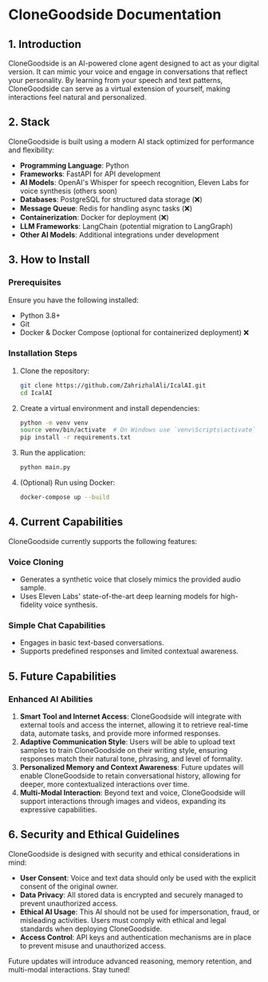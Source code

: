 # CloneGoodside Documentation

## 1. Introduction
CloneGoodside is an AI-powered clone agent designed to act as your digital version. It can mimic your voice and engage in conversations that reflect your personality. By learning from your speech and text patterns, CloneGoodside can serve as a virtual extension of yourself, making interactions feel natural and personalized.

## 2. Stack
CloneGoodside is built using a modern AI stack optimized for performance and flexibility:

- **Programming Language**: Python
- **Frameworks**: FastAPI for API development
- **AI Models**: OpenAI's Whisper for speech recognition, Eleven Labs for voice synthesis (others soon)
- **Databases**: PostgreSQL for structured data storage (❌)
- **Message Queue**: Redis for handling async tasks (❌)
- **Containerization**: Docker for deployment (❌)
- **LLM Frameworks**: LangChain (potential migration to LangGraph)
- **Other AI Models**: Additional integrations under development

## 3. How to Install

### Prerequisites
Ensure you have the following installed:
- Python 3.8+
- Git
- Docker & Docker Compose (optional for containerized deployment) ❌

### Installation Steps
1. Clone the repository:
   ```bash
   git clone https://github.com/ZahrizhalAli/IcalAI.git
   cd IcalAI
   ```
2. Create a virtual environment and install dependencies:
   ```bash
   python -m venv venv
   source venv/bin/activate  # On Windows use `venv\Scripts\activate`
   pip install -r requirements.txt
   ```
3. Run the application:
   ```bash
   python main.py
   ```
4. (Optional) Run using Docker:
   ```bash
   docker-compose up --build
   ```

## 4. Current Capabilities
CloneGoodside currently supports the following features:

### Voice Cloning
- Generates a synthetic voice that closely mimics the provided audio sample.
- Uses Eleven Labs' state-of-the-art deep learning models for high-fidelity voice synthesis.

### Simple Chat Capabilities
- Engages in basic text-based conversations.
- Supports predefined responses and limited contextual awareness.

## 5. Future Capabilities
### Enhanced AI Abilities
1. **Smart Tool and Internet Access**: CloneGoodside will integrate with external tools and access the internet, allowing it to retrieve real-time data, automate tasks, and provide more informed responses.
2. **Adaptive Communication Style**: Users will be able to upload text samples to train CloneGoodside on their writing style, ensuring responses match their natural tone, phrasing, and level of formality.
3. **Personalized Memory and Context Awareness**: Future updates will enable CloneGoodside to retain conversational history, allowing for deeper, more contextualized interactions over time.
4. **Multi-Modal Interaction**: Beyond text and voice, CloneGoodside will support interactions through images and videos, expanding its expressive capabilities.

## 6. Security and Ethical Guidelines
CloneGoodside is designed with security and ethical considerations in mind:
- **User Consent**: Voice and text data should only be used with the explicit consent of the original owner.
- **Data Privacy**: All stored data is encrypted and securely managed to prevent unauthorized access.
- **Ethical AI Usage**: This AI should not be used for impersonation, fraud, or misleading activities. Users must comply with ethical and legal standards when deploying CloneGoodside.
- **Access Control**: API keys and authentication mechanisms are in place to prevent misuse and unauthorized access.

Future updates will introduce advanced reasoning, memory retention, and multi-modal interactions. Stay tuned!
